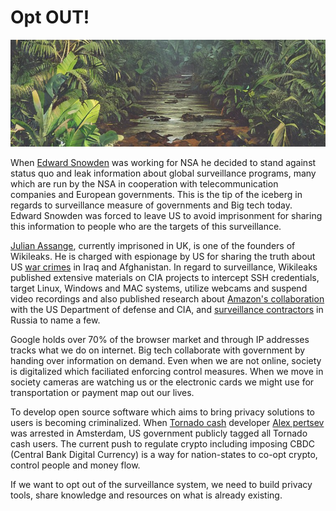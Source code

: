 # Opt OUT!

![](pics/forest_path.png)

When [Edward Snowden](https://www.whistleblowers.org/whistleblowers/edward-snowden/) was working for NSA he decided to stand against status quo and leak information about global surveillance programs, many which are run by the NSA in cooperation with telecommunication companies and European governments. This is the tip of the iceberg in regards to surveillance measure of governments and Big tech today. Edward Snowden was forced to leave US to avoid imprisonment for sharing this information to people who are the targets of this surveillance. 

[Julian Assange](https://www.freeassange.net/), currently imprisoned in UK, is one of the founders of Wikileaks. He is charged with espionage by US for sharing the truth about US [war crimes](https://wikileaks.org/+-War-Military-+.html) in Iraq and Afghanistan. 
In regard to surveillance, Wikileaks published extensive materials on CIA projects to intercept SSH credentials, target Linux, Windows and MAC systems, utilize webcams and suspend video recordings and also published research about [Amazon's collaboration](https://wikileaks.org/amazon-atlas/) with the US Department of defense and CIA, and [surveillance contractors](https://wikileaks.org//spyfiles/russia/) in Russia to name a few. 

Google holds over 70% of the browser market and through IP addresses tracks what we do on internet. Big tech collaborate with government by handing over information on demand. Even when we are not online, society is digitalized which faciliated enforcing control measures. When we move in society cameras are watching us or the electronic cards we might use for transportation or payment map out our lives. 

To develop open source software which aims to bring privacy solutions to users is becoming criminalized. When [Tornado cash](tornado.cash) developer [Alex pertsev](https://www.freealex.nl/) was arrested in Amsterdam, US government publicly tagged all Tornado cash users. The current push to regulate crypto including imposing CBDC (Central Bank Digital Currency) is a way for nation-states to co-opt crypto, control people and money flow.

If we want to opt out of the surveillance system, we need to build privacy tools, share knowledge and resources on what is already existing. 



